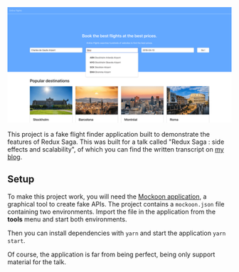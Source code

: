 ![Online Flights](./capture.png)

This project is a fake flight finder application built to demonstrate the features of Redux Saga. This was built
for a talk called "Redux Saga : side effects and scalability", of which you can find the written transcript on
[my blog](https://guillaumebogard.dev/blog/discover-redux-saga/).

## Setup

To make this project work, you will need the [Mockoon application](https://mockoon.com/), a graphical tool to create
fake APIs. The project contains a `mockoon.json` file containing two environments. Import the file in the application
from the **tools** menu and start both environments.

Then you can install dependencies with `yarn` and start the application `yarn start`.

Of course, the application is far from being perfect, being only support material for the talk.
